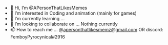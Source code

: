 - 👋 Hi, I’m @APersonThatLikesMemes
- 👀 I’m interested in Coding and animation (mainly for games)
- 🌱 I’m currently learning ...
- 💞️ I’m looking to collaborate on ... Nothing currently
- 📫 How to reach me ... @apersonthatlikesmemz@gmail.com OR discord: FemboyPyrocynical#2916

<!---
APersonThatLikesMemes/APersonThatLikesMemes is a ✨ special ✨ repository because its `README.md` (this file) appears on your GitHub profile.
You can click the Preview link to take a look at your changes.
--->
